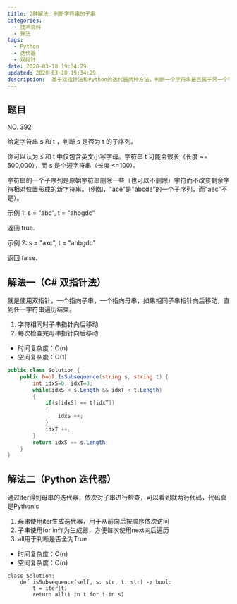 ```yaml
---
title: 2种解法：判断字符串的子串
categories:
  - 技术资料
  - 算法
tags:
  - Python
  - 迭代器
  - 双指针
date: 2020-03-10 19:34:29
updated: 2020-03-10 19:34:29
description:  基于双指针法和Python的迭代器两种方法，判断一个字符串是否属于另一个字符串的子串...
---
```


## 题目

[NO. 392](https://leetcode-cn.com/problems/is-subsequence/)

给定字符串 s 和 t ，判断 s 是否为 t 的子序列。

你可以认为 s 和 t 中仅包含英文小写字母。字符串 t 可能会很长（长度 ~= 500,000），而 s 是个短字符串（长度 <=100）。

字符串的一个子序列是原始字符串删除一些（也可以不删除）字符而不改变剩余字符相对位置形成的新字符串。（例如，"ace"是"abcde"的一个子序列，而"aec"不是）。

示例 1:
s = "abc", t = "ahbgdc"

返回 true.

示例 2:
s = "axc", t = "ahbgdc"

返回 false.

## 解法一（C# 双指针法）
就是使用双指针，一个指向子串，一个指向母串，如果相同子串指针向后移动，直到任一字符串遍历结束。
1. 字符相同时子串指针向后移动
2. 每次检查完母串指针向后移动
* 时间复杂度：O(n)
* 空间复杂度：O(1)
```csharp
public class Solution {
    public bool IsSubsequence(string s, string t) {
        int idxS=0, idxT=0;
        while(idxS < s.Length && idxT < t.Length)
        {
            if(s[idxS] == t[idxT])
            {
                idxS ++;
            }
            idxT ++;
        }
        return idxS == s.Length;
    }
}
```
## 解法二（Python 迭代器）
通过iter得到母串的迭代器，依次对子串进行检查，可以看到就两行代码，代码真是Pythonic
1. 母串使用iter生成迭代器，用于从前向后按顺序依次访问
2. 子串使用for in作为生成器，方便每次使用next向后遍历
3. all用于判断是否全为True


* 时间复杂度：O(n)
* 空间复杂度：O(n)

```python3
class Solution:
    def isSubsequence(self, s: str, t: str) -> bool:
        t = iter(t)
        return all(i in t for i in s)
```
